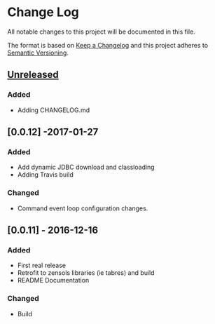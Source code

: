 # Change Log
All notable changes to this project will be documented in this file.

The format is based on [Keep a Changelog](http://keepachangelog.com/)
and this project adheres to [Semantic Versioning](http://semver.org/).


## [Unreleased]
### Added
- Adding CHANGELOG.md


## [0.0.12] -2017-01-27
### Added
- Add dynamic JDBC download and classloading
- Adding Travis build

### Changed
- Command event loop configuration changes.


## [0.0.11] - 2016-12-16
### Added
- First real release
- Retrofit to zensols libraries (ie tabres) and build
- README Documentation

### Changed
- Build


[Unreleased]: https://github.com/plandes/cisql/compare/v0.0.1...HEAD

